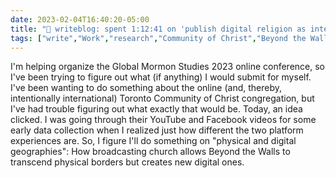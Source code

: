 ---date: 2023-02-04T16:40:20-05:00title: "📝 writeblog: spent 1:12:41 on 'publish digital religion as international religion study'"tags: ["write","Work","research","Community of Christ","Beyond the Walls","John Hamer","digital ministry"]---I'm helping organize the Global Mormon Studies 2023 online conference, so I've been trying to figure out what (if anything) I would submit for myself. I've been wanting to do something about the online (and, thereby, intentionally international) Toronto Community of Christ congregation, but I've had trouble figuring out what exactly that would be. Today, an idea clicked. I was going through their YouTube and Facebook videos for some early data collection when I realized just how different the two platform experiences are. So, I figure I'll do something on "physical and digital geographies": How broadcasting church allows Beyond the Walls to transcend physical borders but creates new digital ones.